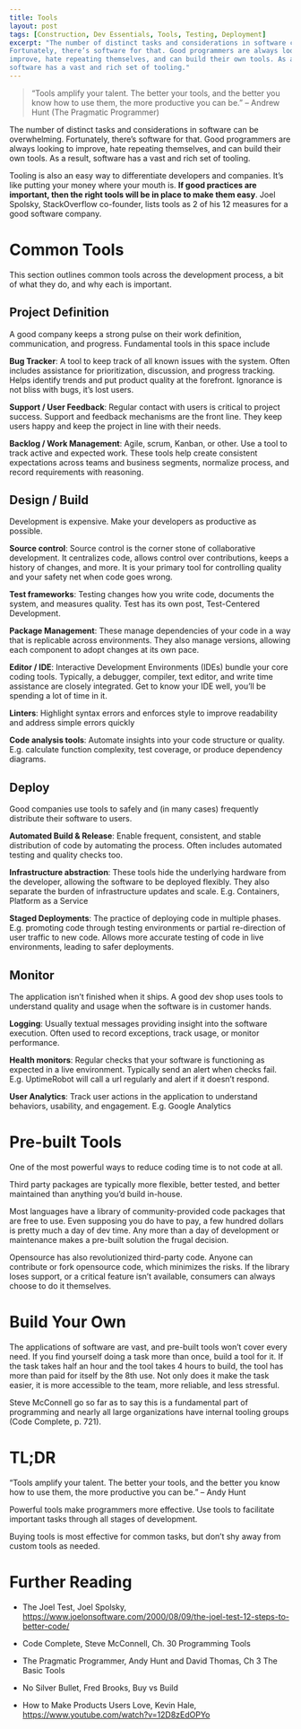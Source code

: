 ```yaml
---
title: Tools
layout: post
tags: [Construction, Dev Essentials, Tools, Testing, Deployment]
excerpt: "The number of distinct tasks and considerations in software can be overwhelming.
Fortunately, there’s software for that. Good programmers are always looking to
improve, hate repeating themselves, and can build their own tools. As a result,
software has a vast and rich set of tooling."
---
```


>   “Tools amplify your talent. The better your tools, and the better you know
>   how to use them, the more productive you can be.” – Andrew Hunt (The
>   Pragmatic Programmer)

The number of distinct tasks and considerations in software can be overwhelming.
Fortunately, there’s software for that. Good programmers are always looking to
improve, hate repeating themselves, and can build their own tools. As a result,
software has a vast and rich set of tooling.

Tooling is also an easy way to differentiate developers and companies. It’s like
putting your money where your mouth is. **If good practices are important, then
the right tools will be in place to make them easy**. Joel Spolsky,
StackOverflow co-founder, lists tools as 2 of his 12 measures for a good
software company.

Common Tools
============

This section outlines common tools across the development process, a bit of what
they do, and why each is important.

Project Definition
------------------

A good company keeps a strong pulse on their work definition, communication, and
progress. Fundamental tools in this space include

**Bug Tracker**: A tool to keep track of all known issues with the system. Often
includes assistance for prioritization, discussion, and progress tracking. Helps
identify trends and put product quality at the forefront. Ignorance is not bliss
with bugs, it’s lost users.

**Support / User Feedback**: Regular contact with users is critical to project
success. Support and feedback mechanisms are the front line. They keep users
happy and keep the project in line with their needs.

**Backlog / Work Management**: Agile, scrum, Kanban, or other. Use a tool to
track active and expected work. These tools help create consistent expectations
across teams and business segments, normalize process, and record requirements
with reasoning.

Design / Build
--------------

Development is expensive. Make your developers as productive as possible.

**Source control**: Source control is the corner stone of collaborative
development. It centralizes code, allows control over contributions, keeps a
history of changes, and more. It is your primary tool for controlling quality
and your safety net when code goes wrong.

**Test frameworks**: Testing changes how you write code, documents the system,
and measures quality. Test has its own post, Test-Centered Development.

**Package Management**: These manage dependencies of your code in a way that is
replicable across environments. They also manage versions, allowing each
component to adopt changes at its own pace.

**Editor / IDE**: Interactive Development Environments (IDEs) bundle your core
coding tools. Typically, a debugger, compiler, text editor, and write time
assistance are closely integrated. Get to know your IDE well, you’ll be spending
a lot of time in it.

**Linters**: Highlight syntax errors and enforces style to improve readability
and address simple errors quickly

**Code analysis tools**: Automate insights into your code structure or quality.
E.g. calculate function complexity, test coverage, or produce dependency
diagrams.

Deploy
------

Good companies use tools to safely and (in many cases) frequently distribute
their software to users.

**Automated Build & Release**: Enable frequent, consistent, and stable
distribution of code by automating the process. Often includes automated testing
and quality checks too.

**Infrastructure abstraction**: These tools hide the underlying hardware from
the developer, allowing the software to be deployed flexibly. They also separate
the burden of infrastructure updates and scale. E.g. Containers, Platform as a
Service

**Staged Deployments**: The practice of deploying code in multiple phases. E.g.
promoting code through testing environments or partial re-direction of user
traffic to new code. Allows more accurate testing of code in live environments,
leading to safer deployments.

Monitor
-------

The application isn’t finished when it ships. A good dev shop uses tools to
understand quality and usage when the software is in customer hands.

**Logging**: Usually textual messages providing insight into the software
execution. Often used to record exceptions, track usage, or monitor performance.

**Health monitors**: Regular checks that your software is functioning as
expected in a live environment. Typically send an alert when checks fail. E.g.
UptimeRobot will call a url regularly and alert if it doesn’t respond.

**User Analytics**: Track user actions in the application to understand
behaviors, usability, and engagement. E.g. Google Analytics

Pre-built Tools
===============

One of the most powerful ways to reduce coding time is to not code at all.

Third party packages are typically more flexible, better tested, and better
maintained than anything you’d build in-house.

Most languages have a library of community-provided code packages that are free
to use. Even supposing you do have to pay, a few hundred dollars is pretty much
a day of dev time. Any more than a day of development or maintenance makes a
pre-built solution the frugal decision.

Opensource has also revolutionized third-party code. Anyone can contribute or
fork opensource code, which minimizes the risks. If the library loses support,
or a critical feature isn’t available, consumers can always choose to do it
themselves.

Build Your Own
==============

The applications of software are vast, and pre-built tools won’t cover every
need. If you find yourself doing a task more than once, build a tool for it. If
the task takes half an hour and the tool takes 4 hours to build, the tool has
more than paid for itself by the 8th use. Not only does it make the task easier,
it is more accessible to the team, more reliable, and less stressful.

Steve McConnell go so far as to say this is a fundamental part of programming
and nearly all large organizations have internal tooling groups (Code Complete,
p. 721).

TL;DR
=====

“Tools amplify your talent. The better your tools, and the better you know how
to use them, the more productive you can be.” – Andy Hunt

Powerful tools make programmers more effective. Use tools to facilitate
important tasks through all stages of development.

Buying tools is most effective for common tasks, but don’t shy away from custom
tools as needed.

Further Reading
===============

-   The Joel Test, Joel Spolsky,
    <https://www.joelonsoftware.com/2000/08/09/the-joel-test-12-steps-to-better-code/>

-   Code Complete, Steve McConnell, Ch. 30 Programming Tools

-   The Pragmatic Programmer, Andy Hunt and David Thomas, Ch 3 The Basic Tools

-   No Silver Bullet, Fred Brooks, Buy vs Build

-   How to Make Products Users Love, Kevin Hale,
    <https://www.youtube.com/watch?v=12D8zEdOPYo>

